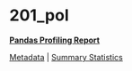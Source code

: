 # 201_pol

[**Pandas Profiling Report**](https://epistasislab.github.io/penn-ml-benchmarks/profile/201_pol.html)

[Metadata](metadata.yaml) | [Summary Statistics](summary_stats.tsv)
